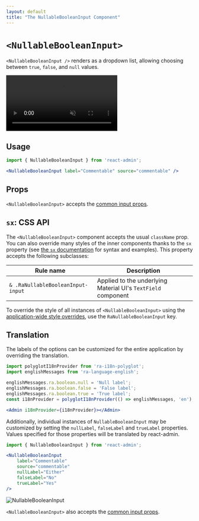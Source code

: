 ```yaml
---
layout: default
title: "The NullableBooleanInput Component"
---
```


# `<NullableBooleanInput>`

`<NullableBooleanInput />` renders as a dropdown list, allowing choosing between `true`, `false`, and `null` values.

<video controls autoplay playsinline muted loop>
  <source src="./img/nullable-boolean-input.webm" type="video/webm"/>
  <source src="./img/nullable-boolean-input.mp4" type="video/mp4"/>
  Your browser does not support the video tag.
</video>


## Usage

```jsx
import { NullableBooleanInput } from 'react-admin';

<NullableBooleanInput label="Commentable" source="commentable" />
```

## Props

`<NullableBooleanInput>` accepts the [common input props](Inputs.md#common-input-props).

## `sx`: CSS API

The `<NullableBooleanInput>` component accepts the usual `className` prop. You can also override many styles of the inner components thanks to the `sx` property (see [the `sx` documentation](SX.md) for syntax and examples). This property accepts the following subclasses:

| Rule name                         | Description                                                   |
|-----------------------------------|---------------------------------------------------------------|
| `& .RaNullableBooleanInput-input` | Applied to the underlying Material UI's `TextField` component |

To override the style of all instances of `<NullableBooleanInput>` using the [application-wide style overrides](AppTheme.md#theming-individual-components), use the `RaNullableBooleanInput` key.

## Translation

The labels of the options can be customized for the entire application by overriding the translation.

```jsx
import polyglotI18nProvider from 'ra-i18n-polyglot';
import englishMessages from 'ra-language-english';

englishMessages.ra.boolean.null = 'Null label';
englishMessages.ra.boolean.false = 'False label';
englishMessages.ra.boolean.true = 'True label';
const i18nProvider = polyglotI18nProvider(() => englishMessages, 'en');

<Admin i18nProvider={i18nProvider}></Admin>
```

Additionally, individual instances of `NullableBooleanInput` may be customized by setting the `nullLabel`, `falseLabel` and `trueLabel` properties. Values specified for those properties will be translated by react-admin.

```jsx
import { NullableBooleanInput } from 'react-admin';

<NullableBooleanInput
    label="Commentable"
    source="commentable"
    nullLabel="Either"
    falseLabel="No"
    trueLabel="Yes"
/>
```

![NullableBooleanInput](./img/nullable-boolean-input-null-label.png)

`<NullableBooleanInput>` also accepts the [common input props](Inputs.md#common-input-props).

